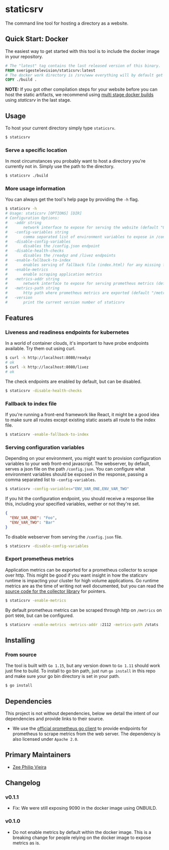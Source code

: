 # staticsrv
The command line tool for hosting a directory as a website.

## Quick Start: Docker
The easiest way to get started with this tool is to include the docker image in your repository.

```dockerfile
# The "latest" tag contains the last released version of this binary.
FROM sverigestelevision/staticsrv:latest
# The docker work directory is /srv/www everything will by default get hosted by staticsrv.
COPY ./build .
```

**NOTE:** If you got other compilation steps for your website before you can host the static artifacts, we recommend using [multi stage docker builds](https://docs.docker.com/develop/develop-images/multistage-build/) using *staticsrv* in the last stage.

## Usage
To host your current directory simply type `staticsrv`.

```zsh
$ staticsrv
```

### Serve a specific location
In most circumstances you probably want to host a directory you're currently not in. Simply use the path to the directory.

```zsh
$ staticsrv ./build
```

### More usage information
You can always get the tool's help page by providing the `-h` flag.

```zsh
$ staticsrv -h
# Usage: staticsrv [OPTIONS] [DIR]
# Configuration Options:
#   -addr string
#     	network interface to expose for serving the website (default "0.0.0.0:8080")
#   -config-variables string
#     	comma separated list of environment variables to expose in /config.json
#   -disable-config-variables
#     	disables the /config.json endpoint
#   -disable-health-checks
#     	disables the /readyz and /livez endpoints
#   -enable-fallback-to-index
#     	enables serving of fallback file (index.html) for any missing file
#   -enable-metrics
#     	enable scraping application metrics
#   -metrics-addr string
#     	network interface to expose for serving prometheus metrics (default "0.0.0.0:9090")
#   -metrics-path string
#     	http path where prometheus metrics are exported (default "/metrics")
#   -version
#     	print the current version number of staticsrv
```

## Features

### Liveness and readiness endpoints for kubernetes
In a world of container clouds, it's important to have probe endpoints available. Try them out using curl.

```zsh
$ curl -k http://localhost:8080/readyz
# ok
$ curl -k http://localhost:8080/livez
# ok
```

The check endpoints are enabled by default, but can be disabled.

```zsh
$ staticsrv -disable-health-checks
```

### Fallback to index file
If you're running a front-end framework like React, it might be a good idea to make sure all routes except existing static assets all route to the index file.

```zsh
$ staticsrv -enable-fallback-to-index
```

### Serving configuration variables
Depending on your environment, you might want to provision configuration variables to your web front-end javascript.
The webserver, by default, serves a json file on the path `/config.json`. You can configure what environment variables should be exposed in the response, passing a comma separated list to `-config-variables`.

```zsh
$ staticsrv -config-variables="ENV_VAR_ONE,ENV_VAR_TWO"
```

If you hit the configuration endpoint, you should receive a response like this, including your specified variables, wether or not they're set.

```json
{
  "ENV_VAR_ONE": "Foo",
  "ENV_VAR_TWO": "Bar"
}
```

To disable webserver from serving the `/config.json` file.

```zsh
$ staticsrv -disable-config-variables
```

### Export prometheus metrics
Application metrics can be exported for a prometheus collector to scrape over http. This might be good if you want insight in how the staticsrv runtime is impacting your cluster for high volume applications. Go runtime metrics are as the time of writing not well documented, but you can read the [source code for the collector library](https://github.com/prometheus/client_golang/blob/bff02dd5619915e70ec529743f5ebb898a1970c4/prometheus/go_collector.go#L64) for pointers.

```zsh
$ staticsrv -enable-metrics
```

By default prometheus metrics can be scraped through http on `/metrics` on port `9090`, but can be configured.

```zsh
$ staticsrv -enable-metrics -metrics-addr :2112 -metrics-path /stats
```

## Installing

### From source
The tool is built with `Go 1.15`, but any version down to `Go 1.11` should work just fine to build. To install to go bin path, just run `go install` in this repo and make sure your go bin directory is set in your path.

```zsh
$ go install
```

## Dependencies
This project is not without dependencies, below we detail the intent of our dependencies and provide links to their source.

- We use the [official prometheus go client](https://github.com/prometheus/client_golang) to provide endpoints for prometheus to scrape metrics from the web server. The dependency is also licensed under `Apache 2.0`.

## Primary Maintainers
- [Zee Philip Vieira](https://github.com/zeeraw)

## Changelog
### v0.1.1
- Fix: We were still exposing 9090 in the docker image using ONBUILD.
### v0.1.0
- Do not enable metrics by default within the docker image. This is a breaking change for people relying on the docker image to expose metrics as is.